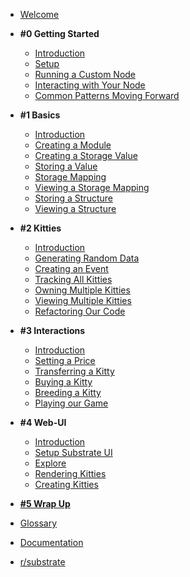 
- [Welcome](/)

- **#0 Getting Started**

    - [Introduction](0/0.0-introduction.md)
    - [Setup](0/0.1-setup.md)
    - [Running a Custom Node](0/0.2-running-a-custom-node.md)
    - [Interacting with Your Node](0/0.3-interacting-with-your-node.md)
    - [Common Patterns Moving Forward](0/0.4-common-patterns-moving-forward.md)

- **#1 Basics**

    - [Introduction](1/1.0-introduction.md)
    - [Creating a Module](1/1.1-creating-a-module.md)
    - [Creating a Storage Value](1/1.2-creating-a-storage-value.md)
    - [Storing a Value](1/1.3-storing-a-value.md)
    - [Storage Mapping](1/1.4-storage-mapping.md)
    - [Viewing a Storage Mapping](1/1.5-viewing-a-storage-mapping.md)
    - [Storing a Structure](1/1.6-storing-a-structure.md)
    - [Viewing a Structure](1/1.7-viewing-a-structure.md)

- **#2 Kitties**

    - [Introduction](2/2.0-introduction.md)
    - [Generating Random Data](2/2.1-generating-random-data.md)
    - [Creating an Event](2/2.2-creating-an-event.md)
    - [Tracking All Kitties](2/2.3-tracking-all-kitties.md)
    - [Owning Multiple Kitties](2/2.4-owning-multiple-kitties.md)
    - [Viewing Multiple Kitties](2/2.5-viewing-multiple-kitties.md)
    - [Refactoring Our Code](2/2.6-refactoring-our-code.md)

- **#3 Interactions**

    - [Introduction](3/3.0-introduction.md)
    - [Setting a Price](3/3.1-setting-a-price.md)
    - [Transferring a Kitty](3/3.2-transferring-a-kitty.md)
    - [Buying a Kitty](3/3.3-buying-a-kitty.md)
    - [Breeding a Kitty](3/3.4-breeding-a-kitty.md)
    - [Playing our Game](3/3.5-playing-our-game.md)

- **#4 Web-UI**

    - [Introduction](4/4.0-introduction.md)
    - [Setup Substrate UI](4/4.1-set-up-substrate-ui.md)
    - [Explore](4/4.2-explore.md)
    - [Rendering Kitties](4/4.3-creating-kitties.md)
    - [Creating Kitties](4/4.4-rendering-kitties.md)

- **[#5 Wrap Up](5/5.0-wrapping-up.md)**

- [Glossary](https://substrate.readme.io/docs/glossary)
- [Documentation](https://substrate.readme.io/docs)
- [r/substrate](https://www.reddit.com/r/substrate)